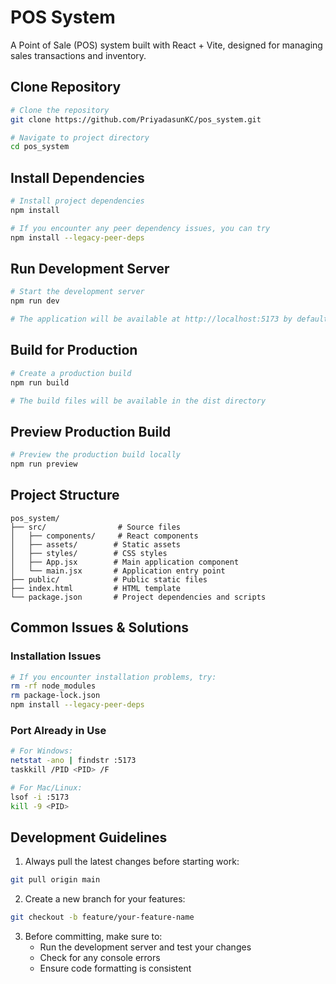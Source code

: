 # POS System

A Point of Sale (POS) system built with React + Vite, designed for managing sales transactions and inventory.

## Clone Repository
```bash
# Clone the repository
git clone https://github.com/PriyadasunKC/pos_system.git

# Navigate to project directory
cd pos_system
```

## Install Dependencies
```bash
# Install project dependencies
npm install

# If you encounter any peer dependency issues, you can try
npm install --legacy-peer-deps
```

## Run Development Server
```bash
# Start the development server
npm run dev

# The application will be available at http://localhost:5173 by default
```

## Build for Production
```bash
# Create a production build
npm run build

# The build files will be available in the dist directory
```

## Preview Production Build
```bash
# Preview the production build locally
npm run preview
```

## Project Structure
```
pos_system/
├── src/                # Source files
│   ├── components/     # React components
│   ├── assets/        # Static assets
│   ├── styles/        # CSS styles
│   ├── App.jsx        # Main application component
│   └── main.jsx       # Application entry point
├── public/            # Public static files
├── index.html         # HTML template
└── package.json       # Project dependencies and scripts
```

## Common Issues & Solutions

### Installation Issues
```bash
# If you encounter installation problems, try:
rm -rf node_modules
rm package-lock.json
npm install --legacy-peer-deps
```

### Port Already in Use
```bash
# For Windows:
netstat -ano | findstr :5173
taskkill /PID <PID> /F

# For Mac/Linux:
lsof -i :5173
kill -9 <PID>
```

## Development Guidelines

1. Always pull the latest changes before starting work:
```bash
git pull origin main
```

2. Create a new branch for your features:
```bash
git checkout -b feature/your-feature-name
```

3. Before committing, make sure to:
   - Run the development server and test your changes
   - Check for any console errors
   - Ensure code formatting is consistent
